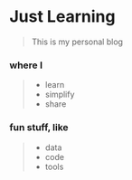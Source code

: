 # Just Learning


> This is my personal blog

### where I

> - learn
> - simplify
> - share

### fun stuff, like

> - data
> - code
> - tools
